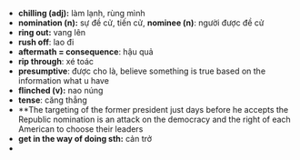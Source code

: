 - **chilling (adj):** làm lạnh, rùng mình
- **nomination (n):** sự đề cử, tiến cử, **nominee (n)**: người được đề cử
- **ring out:** vang lên
- **rush off**: lao đi
- **aftermath = consequence**: hậu quả
- **rip through**: xé toác
- **presumptive**: được cho là, believe something is true based on the information what u have
- **flinched (v):** nao núng
- **tense**: căng thẳng
- **The targeting of the former president just days before he accepts the Republic nomination is an attack on the democracy and the right of each American to choose their leaders
- **get in the way of doing sth:** cản trở
- 